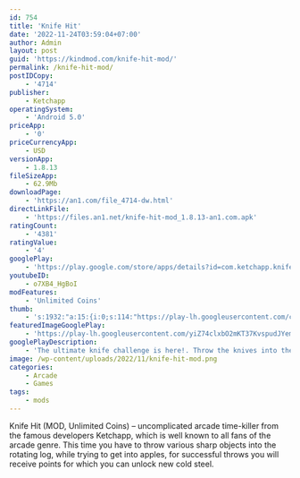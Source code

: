 ```yaml
---
id: 754
title: 'Knife Hit'
date: '2022-11-24T03:59:04+07:00'
author: Admin
layout: post
guid: 'https://kindmod.com/knife-hit-mod/'
permalink: /knife-hit-mod/
postIDCopy:
    - '4714'
publisher:
    - Ketchapp
operatingSystem:
    - 'Android 5.0'
priceApp:
    - '0'
priceCurrencyApp:
    - USD
versionApp:
    - 1.8.13
fileSizeApp:
    - 62.9Mb
downloadPage:
    - 'https://an1.com/file_4714-dw.html'
directLinkFile:
    - 'https://files.an1.net/knife-hit-mod_1.8.13-an1.com.apk'
ratingCount:
    - '4381'
ratingValue:
    - '4'
googlePlay:
    - 'https://play.google.com/store/apps/details?id=com.ketchapp.knifehit'
youtubeID:
    - o7XB4_HgBoI
modFeatures:
    - 'Unlimited Coins'
thumb:
    - 's:1932:"a:15:{i:0;s:114:"https://play-lh.googleusercontent.com/cNJRYJWyukY4LLFnuy8BUAUaqOmdTolHcgay_ix7q8oKnuims4rMX7a_qxhLgwgQIw=w526-h296";i:1;s:115:"https://play-lh.googleusercontent.com/GurnEM2WmP3AiH_TnUDnMNiaU5a1IKZQbxuWm-D8s2_ef5b-MT3ow3ZyORwzJG68VRY=w526-h296";i:2;s:115:"https://play-lh.googleusercontent.com/pnvr9y04XmiDIHKZIhSDU_ROqyMtyWKcK-c_B4JiTMrr_INoOnRIHL3bzvNySMYncuA=w526-h296";i:3;s:115:"https://play-lh.googleusercontent.com/C31y9TMIjI1vWQWegu9RabTC0PkS_dROYNC78FHyaKYxE_bshKwINe_-cZMaJazkOsI=w526-h296";i:4;s:114:"https://play-lh.googleusercontent.com/okkOQJZSNUDxY0OpsvDhoaLyzNi9qpwMqst9MkikCV0IZfd5tmfNA1KbBPh8KdatHg=w526-h296";i:5;s:115:"https://play-lh.googleusercontent.com/TEkC4GEQG9mzwID3un0OIOLWitttcn0IE5x6zKTFg3TD8_tRak_1jXrjLw5OQ1dJVOU=w526-h296";i:6;s:115:"https://play-lh.googleusercontent.com/ZsLiqwJnQIdxk07aCZIiie-ajm3vrg-Nlo8K9DEd-dpYeqNMAM0gYlSF-A0ffYxjdCI=w526-h296";i:7;s:115:"https://play-lh.googleusercontent.com/A-2fh4YQ9IeZ5uM1CmjAy7-Eit7QiY1PD2vf5ZfC_uyMPV4aLv77Vg1p7oODqO9V8n4=w526-h296";i:8;s:114:"https://play-lh.googleusercontent.com/7nGck_0Y4sLCJIRf_uSw94AjqS4nwCQ4Wkw2XGESHLGCOuJVS-KhgbmIuw1c1frwPA=w526-h296";i:9;s:115:"https://play-lh.googleusercontent.com/DT0-F9ODlTxy0gUxOAaHucm_9zceeyfb--kf4XbUpLAGr5PrMfEJ330ixoumM2xfkI0=w526-h296";i:10;s:115:"https://play-lh.googleusercontent.com/G0zNMaSKEK6fxUo7dKF-hSMzpTwCB0ifXvvqqgrRdN5jt40Cii5iesiZVG1sMblXCjM=w526-h296";i:11;s:116:"https://play-lh.googleusercontent.com/20GDT_lFFs2qdX2xY8Mww9GaM2DdnAse8Lmbo6uFXX7xOhRcVWlmS7KYlHnSnYmzrFvw=w526-h296";i:12;s:116:"https://play-lh.googleusercontent.com/FRwg-Zws9WO3WCb5YMZCNVTp_KQo0ZLM77Sbx1u4axrQdl7b1sKHGxG5EAFUScVFJydI=w526-h296";i:13;s:115:"https://play-lh.googleusercontent.com/4-a2fcEqxAX8H1BdBjcc94AEyQJXLo0L2x9V9yCdO77u9Ln3OZKhBBZFvSvR2-Do2sI=w526-h296";i:14;s:116:"https://play-lh.googleusercontent.com/oSycj3_8BZVLmm21FAYz2F6hxDc6MC2bf20ovXcMWgC6P0rVT-n0zZ2VQH4FA3w9e-xv=w526-h296";}";'
featuredImageGooglePlay:
    - 'https://play-lh.googleusercontent.com/yiZ74clxbO2mKT37KvspudJYemVGCCIdJRD5K9lUOHKvS9pjJSS-rShBITEdaML1UM8'
googlePlayDescription:
    - 'The ultimate knife challenge is here!. Throw the knives into the logs to break them. Slash the apples and unlock new knives. Each 5th stage is defended by a boss - beat them to get exclusive knives!. Be careful to not hit the knives or the spikes. Time your actions, target carefully and become the knife master!'
image: /wp-content/uploads/2022/11/knife-hit-mod.png
categories:
    - Arcade
    - Games
tags:
    - mods
---
```


Knife Hit (MOD, Unlimited Coins) – uncomplicated arcade time-killer from the famous developers Ketchapp, which is well known to all fans of the arcade genre. This time you have to throw various sharp objects into the rotating log, while trying to get into apples, for successful throws you will receive points for which you can unlock new cold steel.